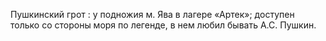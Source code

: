---
---

Пушкинский грот
: у подножия м. Ява в лагере «Артек»; доступен только со стороны моря по легенде, в нем любил бывать А.С. Пушкин.
